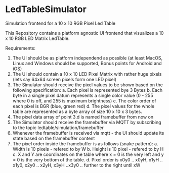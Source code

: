 # LedTableSimulator
Simulation frontend for a 10 x 10 RGB Pixel Led Table

This Repository contains a platform agnostic UI frontend that visualizes a 10 x 10 RGB LED Matrix LedTable.

Requirements:
1. The UI should be as platform independend as possible (at least MacOS, Linux and Windows should be supported, Bonus points for Android and iOS)
2. The UI should contain a 10 x 10 LED Pixel Matrix with rather huge pixels (lets say 64x64 screen pixels form one LED pixel)
3. The Simulator should receive the pixel values to be shown based on the following specification:
  a. Each pixel is represented bye 3 Bytes
  b. Each byte in a single pixel datum represents a single color value (0 - 255 where 0 is off, and 255 is maximum brightness)
  c. The color order of each pixel is BGR (blue, green red)
  d. The pixel values for the whole table are represented as a byte array of size 10 x 10 x 3 bytes.
4. The pixel data array of point 3.d is named framebuffer from now on
5. The Simulator should receive the framebuffer via MQTT by subscribing to the topic ledtable/simulation/framebuffer
6. Whenever the framebuffer is received via mqtt - the UI should update its state based on the framebuffer content
7. The pixel order inside the framebuffer is as follows (snake pattern):
  a. Width is 10 pixels - refered to by W
  b. Height is 10 pixel - refered to by H
  c. X and Y are coordinates on the table where x = 0 is the very left and y = 0 is the very bottom of the table.
  d. Pixel order is x0y0 .. x0yH, x1yH .. x1y0, x2y0 .. x2yH, x3yH ..x3y0 .. further to the right until xW
